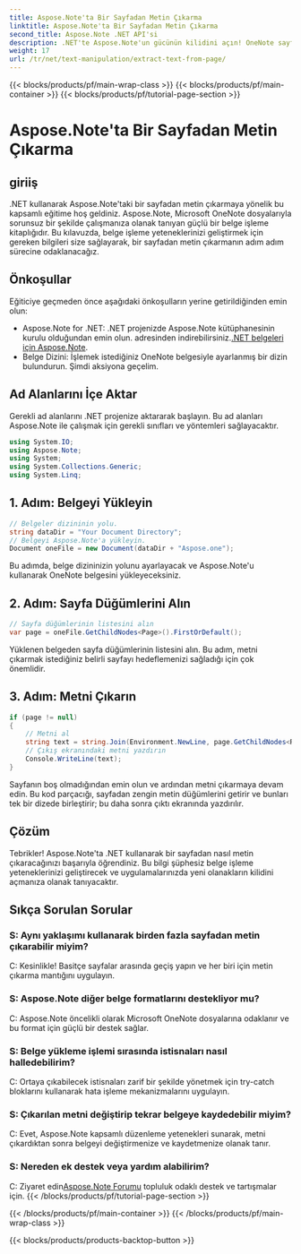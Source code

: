 ```yaml
---
title: Aspose.Note'ta Bir Sayfadan Metin Çıkarma
linktitle: Aspose.Note'ta Bir Sayfadan Metin Çıkarma
second_title: Aspose.Note .NET API'si
description: .NET'te Aspose.Note'un gücünün kilidini açın! OneNote sayfalarından adım adım metin çıkarmayı öğrenin. Bugün belge işleme becerilerinizi geliştirin.
weight: 17
url: /tr/net/text-manipulation/extract-text-from-page/
---
```


{{< blocks/products/pf/main-wrap-class >}}
{{< blocks/products/pf/main-container >}}
{{< blocks/products/pf/tutorial-page-section >}}

# Aspose.Note'ta Bir Sayfadan Metin Çıkarma

## giriiş
.NET kullanarak Aspose.Note'taki bir sayfadan metin çıkarmaya yönelik bu kapsamlı eğitime hoş geldiniz. Aspose.Note, Microsoft OneNote dosyalarıyla sorunsuz bir şekilde çalışmanıza olanak tanıyan güçlü bir belge işleme kitaplığıdır. Bu kılavuzda, belge işleme yeteneklerinizi geliştirmek için gereken bilgileri size sağlayarak, bir sayfadan metin çıkarmanın adım adım sürecine odaklanacağız.
## Önkoşullar
Eğiticiye geçmeden önce aşağıdaki önkoşulların yerine getirildiğinden emin olun:
-  Aspose.Note for .NET: .NET projenizde Aspose.Note kütüphanesinin kurulu olduğundan emin olun. adresinden indirebilirsiniz.[.NET belgeleri için Aspose.Note](https://reference.aspose.com/note/net/).
- Belge Dizini: İşlemek istediğiniz OneNote belgesiyle ayarlanmış bir dizin bulundurun.
Şimdi aksiyona geçelim.
## Ad Alanlarını İçe Aktar
Gerekli ad alanlarını .NET projenize aktararak başlayın. Bu ad alanları Aspose.Note ile çalışmak için gerekli sınıfları ve yöntemleri sağlayacaktır.
```csharp
using System.IO;
using Aspose.Note;
using System;
using System.Collections.Generic;
using System.Linq;
```
## 1. Adım: Belgeyi Yükleyin
```csharp
// Belgeler dizininin yolu.
string dataDir = "Your Document Directory";
// Belgeyi Aspose.Note'a yükleyin.
Document oneFile = new Document(dataDir + "Aspose.one");
```
Bu adımda, belge dizininizin yolunu ayarlayacak ve Aspose.Note'u kullanarak OneNote belgesini yükleyeceksiniz.
## 2. Adım: Sayfa Düğümlerini Alın
```csharp
// Sayfa düğümlerinin listesini alın
var page = oneFile.GetChildNodes<Page>().FirstOrDefault();
```
Yüklenen belgeden sayfa düğümlerinin listesini alın. Bu adım, metni çıkarmak istediğiniz belirli sayfayı hedeflemenizi sağladığı için çok önemlidir.
## 3. Adım: Metni Çıkarın
```csharp
if (page != null)
{
    // Metni al
    string text = string.Join(Environment.NewLine, page.GetChildNodes<RichText>().Select(e => e.Text)) + Environment.NewLine;
    // Çıkış ekranındaki metni yazdırın
    Console.WriteLine(text);
}
```
Sayfanın boş olmadığından emin olun ve ardından metni çıkarmaya devam edin. Bu kod parçacığı, sayfadan zengin metin düğümlerini getirir ve bunları tek bir dizede birleştirir; bu daha sonra çıktı ekranında yazdırılır.
## Çözüm
Tebrikler! Aspose.Note'ta .NET kullanarak bir sayfadan nasıl metin çıkaracağınızı başarıyla öğrendiniz. Bu bilgi şüphesiz belge işleme yeteneklerinizi geliştirecek ve uygulamalarınızda yeni olanakların kilidini açmanıza olanak tanıyacaktır.
## Sıkça Sorulan Sorular
### S: Aynı yaklaşımı kullanarak birden fazla sayfadan metin çıkarabilir miyim?
C: Kesinlikle! Basitçe sayfalar arasında geçiş yapın ve her biri için metin çıkarma mantığını uygulayın.
### S: Aspose.Note diğer belge formatlarını destekliyor mu?
C: Aspose.Note öncelikli olarak Microsoft OneNote dosyalarına odaklanır ve bu format için güçlü bir destek sağlar.
### S: Belge yükleme işlemi sırasında istisnaları nasıl halledebilirim?
C: Ortaya çıkabilecek istisnaları zarif bir şekilde yönetmek için try-catch bloklarını kullanarak hata işleme mekanizmalarını uygulayın.
### S: Çıkarılan metni değiştirip tekrar belgeye kaydedebilir miyim?
C: Evet, Aspose.Note kapsamlı düzenleme yetenekleri sunarak, metni çıkardıktan sonra belgeyi değiştirmenize ve kaydetmenize olanak tanır.
### S: Nereden ek destek veya yardım alabilirim?
 C: Ziyaret edin[Aspose.Note Forumu](https://forum.aspose.com/c/note/28) topluluk odaklı destek ve tartışmalar için.
{{< /blocks/products/pf/tutorial-page-section >}}

{{< /blocks/products/pf/main-container >}}
{{< /blocks/products/pf/main-wrap-class >}}

{{< blocks/products/products-backtop-button >}}
